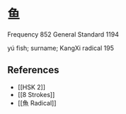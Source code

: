 # 鱼
Frequency 852
General Standard 1194

yú
fish; surname; KangXi radical 195

## References
- [[HSK 2]]
- [[8 Strokes]]
- [[魚 Radical]]